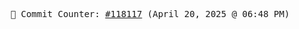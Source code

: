 <p align="center">
    <samp>
        📮 Commit Counter: <a href="https://github.com/Javascript-void0/Javascript-void0/commits/main">#118117</a> (April 20, 2025 @ 06:48 PM)
    </samp>
</p>